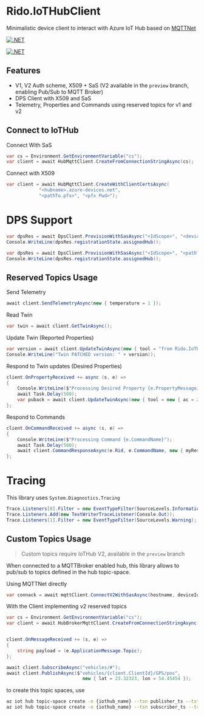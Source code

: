 # Rido.IoTHubClient

Minimalistic device client to interact with Azure IoT Hub based on [MQTTNet](https://github.com/chkr1011/MQTTnet)

[![.NET](https://github.com/ridomin/Rido.IoTHubClient/actions/workflows/dotnet.yml/badge.svg)](https://github.com/ridomin/Rido.IoTHubClient/actions/workflows/dotnet.yml)

[![.NET](https://github.com/ridomin/Rido.IoTHubClient/actions/workflows/dotnet.yml/badge.svg?branch=preview)](https://github.com/ridomin/Rido.IoTHubClient/actions/workflows/dotnet.yml)

## Features

- V1, V2 Auth scheme, X509 + SaS (V2 available in the `preview` branch, enabling Pub/Sub to MQTT Broker)
- DPS Client with X509 and SaS
- Telemetry, Properties and Commands using reserved topics for v1 and v2

## Connect to IoTHub

Connect With SaS

```cs
var cs = Environment.GetEnvironmentVariable("cs");
var client = await HubMqttClient.CreateFromConnectionStringAsync(cs);
```
Connect with X509

```cs
var client = await HubMqttClient.CreateWithClientCertsAsync(
            "<hubname>.azure-devices.net",
            "<pathTo.pfx>", "<pfx Pwd>");
```

# DPS Support

```cs
var dpsRes = await DpsClient.ProvisionWithSasAsync("<IdScope>", "<deviceId>", "<deviceKey>");
Console.WriteLine(dpsRes.registrationState.assignedHub));
```

```cs
var dpsRes = await DpsClient.ProvisionWithSasAsync("<IdScope>", "<pathTo.pfx>", "<pfx Pwd>");
Console.WriteLine(dpsRes.registrationState.assignedHub));
```


## Reserved Topics Usage

Send Telemetry

```cs
await client.SendTelemetryAsync(new { temperature = 1 });
```

Read Twin

```cs
var twin = await client.GetTwinAsync();
```


Update Twin (Reported Properties)

```cs
var version = await client.UpdateTwinAsync(new { tool = "from Rido.IoTHubClient" }); 
Console.WriteLine("Twin PATCHED version: " + version));
```

Respond to Twin updates (Desired Properties)

```cs
client.OnPropertyReceived += async (s, e) => 
{
    Console.WriteLine($"Processing Desired Property {e.PropertyMessageJson}");
    await Task.Delay(500);
    var puback = await client.UpdateTwinAsync(new { tool = new { ac = 200, av = e.Version, ad = "updated", value = "put value here" } });
};
```

Respond to Commands

```cs
client.OnCommandReceived += async (s, e) =>
{
    Console.WriteLine($"Processing Command {e.CommandName}");
    await Task.Delay(500);
    await client.CommandResponseAsync(e.Rid, e.CommandName, new { myResponse = "ok" }, "200");
};

```

# Tracing

This library uses `System.Diagnostics.Tracing`

```cs
Trace.Listeners[0].Filter = new EventTypeFilter(SourceLevels.Information);
Trace.Listeners.Add(new TextWriterTraceListener(Console.Out));
Trace.Listeners[1].Filter = new EventTypeFilter(SourceLevels.Warning);
```

## Custom Topics Usage

> Custom topics require IoTHub V2, available in the `preview` branch

When connected to a MQTTBroker enabled hub, this library allows to pub/sub to topics defined in the hub topic-space.

Using MQTTNet directly
```cs
var connack = await mqttClient.ConnectV2WithSasAsync(hostname, deviceId, DefaultKey);
```

With the Client implementing v2 reserved topics
```cs
var cs = Environment.GetEnvironmentVariable("cs");
var client = await HubBrokerMqttClient.CreateFromConnectionStringAsync(cs);
```


```cs

client.OnMessageReceived += (s, e) =>
{
    string payload = (e.ApplicationMessage.Topic);
};

await client.SubscribeAsync("vehicles/#");
await client.PublishAsync($"vehicles/{client.ClientId}/GPS/pos",
                            new { lat = 23.32323, lon = 54.45454 });
```

to create this topic spaces, use

```bash
az iot hub topic-space create -n {iothub_name} --tsn publisher_ts --tst PublishOnly --template 'vehicles/${principal.deviceid}/GPS/#'
az iot hub topic-space create -n {iothub_name} --tsn subscriber_ts --tst LowFanout --template 'vehicles/#'

```